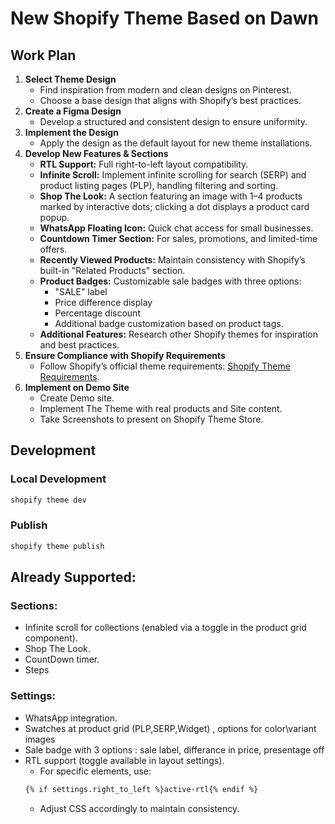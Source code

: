 # New Shopify Theme Based on Dawn

## Work Plan

1. **Select Theme Design**
   - Find inspiration from modern and clean designs on Pinterest.
   - Choose a base design that aligns with Shopify’s best practices.
2. **Create a Figma Design**
   - Develop a structured and consistent design to ensure uniformity.
3. **Implement the Design**
   - Apply the design as the default layout for new theme installations.
4. **Develop New Features & Sections**
   - **RTL Support:** Full right-to-left layout compatibility.
   - **Infinite Scroll:** Implement infinite scrolling for search (SERP) and product listing pages (PLP), handling filtering and sorting.
   - **Shop The Look:** A section featuring an image with 1–4 products marked by interactive dots; clicking a dot displays a product card popup.
   - **WhatsApp Floating Icon:** Quick chat access for small businesses.
   - **Countdown Timer Section:** For sales, promotions, and limited-time offers.
   - **Recently Viewed Products:** Maintain consistency with Shopify’s built-in "Related Products" section.
   - **Product Badges:** Customizable sale badges with three options:
     - "SALE" label
     - Price difference display
     - Percentage discount
     - Additional badge customization based on product tags.
   - **Additional Features:** Research other Shopify themes for inspiration and best practices.
5. **Ensure Compliance with Shopify Requirements**
   - Follow Shopify’s official theme requirements: [Shopify Theme Requirements](https://shopify.dev/docs/storefronts/themes/store/requirements).
6. **Implement on Demo Site**
   - Create Demo site.
   - Implement The Theme with real products and Site content.
   - Take Screenshots to present on Shopify Theme Store.



## Development

### Local Development
```sh
shopify theme dev
```
### Publish
```sh
shopify theme publish
```



## Already Supported:
### Sections:
- Infinite scroll for collections (enabled via a toggle in the product grid component).
- Shop The Look.
- CountDown timer.
- Steps

### Settings:
- WhatsApp integration.
- Swatches at product grid (PLP,SERP,Widget) , options for color\variant images
- Sale badge with 3 options : sale label, differance in price, presentage off
- RTL support (toggle available in layout settings).
  - For specific elements, use:
  ```sh
  {% if settings.right_to_left %}active-rtl{% endif %}  
  ```
  - Adjust CSS accordingly to maintain consistency.

